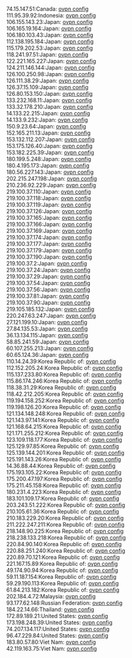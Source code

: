 74.15.147.51:Canada: [ovpn config](vpn/74_15_147_51.ovpn)  
111.95.39.92:Indonesia: [ovpn config](vpn/111_95_39_92.ovpn)  
106.155.143.23:Japan: [ovpn config](vpn/106_155_143_23.ovpn)  
106.165.19.164:Japan: [ovpn config](vpn/106_165_19_164.ovpn)  
106.180.103.43:Japan: [ovpn config](vpn/106_180_103_43.ovpn)  
112.138.195.184:Japan: [ovpn config](vpn/112_138_195_184.ovpn)  
115.179.202.53:Japan: [ovpn config](vpn/115_179_202_53.ovpn)  
118.241.97.51:Japan: [ovpn config](vpn/118_241_97_51.ovpn)  
122.221.165.227:Japan: [ovpn config](vpn/122_221_165_227.ovpn)  
124.211.146.144:Japan: [ovpn config](vpn/124_211_146_144.ovpn)  
126.100.250.98:Japan: [ovpn config](vpn/126_100_250_98.ovpn)  
126.111.38.29:Japan: [ovpn config](vpn/126_111_38_29.ovpn)  
126.37.15.109:Japan: [ovpn config](vpn/126_37_15_109.ovpn)  
126.80.153.150:Japan: [ovpn config](vpn/126_80_153_150.ovpn)  
133.232.168.11:Japan: [ovpn config](vpn/133_232_168_11.ovpn)  
133.32.178.210:Japan: [ovpn config](vpn/133_32_178_210.ovpn)  
14.133.22.215:Japan: [ovpn config](vpn/14_133_22_215.ovpn)  
14.133.9.232:Japan: [ovpn config](vpn/14_133_9_232.ovpn)  
150.9.23.64:Japan: [ovpn config](vpn/150_9_23_64.ovpn)  
152.165.211.13:Japan: [ovpn config](vpn/152_165_211_13.ovpn)  
153.132.112.207:Japan: [ovpn config](vpn/153_132_112_207.ovpn)  
153.175.126.40:Japan: [ovpn config](vpn/153_175_126_40.ovpn)  
153.182.225.39:Japan: [ovpn config](vpn/153_182_225_39.ovpn)  
180.199.5.248:Japan: [ovpn config](vpn/180_199_5_248.ovpn)  
180.4.195.173:Japan: [ovpn config](vpn/180_4_195_173.ovpn)  
180.56.227.143:Japan: [ovpn config](vpn/180_56_227_143.ovpn)  
202.215.247.198:Japan: [ovpn config](vpn/202_215_247_198.ovpn)  
210.236.92.229:Japan: [ovpn config](vpn/210_236_92_229.ovpn)  
219.100.37.110:Japan: [ovpn config](vpn/219_100_37_110.ovpn)  
219.100.37.118:Japan: [ovpn config](vpn/219_100_37_118.ovpn)  
219.100.37.119:Japan: [ovpn config](vpn/219_100_37_119.ovpn)  
219.100.37.126:Japan: [ovpn config](vpn/219_100_37_126.ovpn)  
219.100.37.165:Japan: [ovpn config](vpn/219_100_37_165.ovpn)  
219.100.37.166:Japan: [ovpn config](vpn/219_100_37_166.ovpn)  
219.100.37.169:Japan: [ovpn config](vpn/219_100_37_169.ovpn)  
219.100.37.174:Japan: [ovpn config](vpn/219_100_37_174.ovpn)  
219.100.37.177:Japan: [ovpn config](vpn/219_100_37_177.ovpn)  
219.100.37.179:Japan: [ovpn config](vpn/219_100_37_179.ovpn)  
219.100.37.190:Japan: [ovpn config](vpn/219_100_37_190.ovpn)  
219.100.37.2:Japan: [ovpn config](vpn/219_100_37_2.ovpn)  
219.100.37.24:Japan: [ovpn config](vpn/219_100_37_24.ovpn)  
219.100.37.29:Japan: [ovpn config](vpn/219_100_37_29.ovpn)  
219.100.37.54:Japan: [ovpn config](vpn/219_100_37_54.ovpn)  
219.100.37.56:Japan: [ovpn config](vpn/219_100_37_56.ovpn)  
219.100.37.81:Japan: [ovpn config](vpn/219_100_37_81.ovpn)  
219.100.37.90:Japan: [ovpn config](vpn/219_100_37_90.ovpn)  
219.105.185.132:Japan: [ovpn config](vpn/219_105_185_132.ovpn)  
220.247.63.247:Japan: [ovpn config](vpn/220_247_63_247.ovpn)  
27.121.199.10:Japan: [ovpn config](vpn/27_121_199_10.ovpn)  
27.84.135.53:Japan: [ovpn config](vpn/27_84_135_53.ovpn)  
36.13.134.115:Japan: [ovpn config](vpn/36_13_134_115.ovpn)  
58.85.241.59:Japan: [ovpn config](vpn/58_85_241_59.ovpn)  
60.107.255.213:Japan: [ovpn config](vpn/60_107_255_213.ovpn)  
60.65.124.36:Japan: [ovpn config](vpn/60_65_124_36.ovpn)  
110.14.24.39:Korea Republic of: [ovpn config](vpn/110_14_24_39.ovpn)  
112.152.205.24:Korea Republic of: [ovpn config](vpn/112_152_205_24.ovpn)  
115.137.233.80:Korea Republic of: [ovpn config](vpn/115_137_233_80.ovpn)  
115.86.174.246:Korea Republic of: [ovpn config](vpn/115_86_174_246.ovpn)  
118.38.31.29:Korea Republic of: [ovpn config](vpn/118_38_31_29.ovpn)  
118.42.212.205:Korea Republic of: [ovpn config](vpn/118_42_212_205.ovpn)  
119.194.158.252:Korea Republic of: [ovpn config](vpn/119_194_158_252.ovpn)  
119.198.126.20:Korea Republic of: [ovpn config](vpn/119_198_126_20.ovpn)  
121.134.148.248:Korea Republic of: [ovpn config](vpn/121_134_148_248.ovpn)  
121.143.97.141:Korea Republic of: [ovpn config](vpn/121_143_97_141.ovpn)  
121.168.64.215:Korea Republic of: [ovpn config](vpn/121_168_64_215.ovpn)  
121.171.255.212:Korea Republic of: [ovpn config](vpn/121_171_255_212.ovpn)  
123.109.118.177:Korea Republic of: [ovpn config](vpn/123_109_118_177.ovpn)  
125.129.97.85:Korea Republic of: [ovpn config](vpn/125_129_97_85.ovpn)  
125.139.144.201:Korea Republic of: [ovpn config](vpn/125_139_144_201.ovpn)  
125.191.143.26:Korea Republic of: [ovpn config](vpn/125_191_143_26.ovpn)  
14.36.88.44:Korea Republic of: [ovpn config](vpn/14_36_88_44.ovpn)  
175.193.105.22:Korea Republic of: [ovpn config](vpn/175_193_105_22.ovpn)  
175.200.47.197:Korea Republic of: [ovpn config](vpn/175_200_47_197.ovpn)  
175.211.45.158:Korea Republic of: [ovpn config](vpn/175_211_45_158.ovpn)  
180.231.4.223:Korea Republic of: [ovpn config](vpn/180_231_4_223.ovpn)  
183.101.109.17:Korea Republic of: [ovpn config](vpn/183_101_109_17.ovpn)  
203.243.51.222:Korea Republic of: [ovpn config](vpn/203_243_51_222.ovpn)  
210.105.61.36:Korea Republic of: [ovpn config](vpn/210_105_61_36.ovpn)  
210.183.229.20:Korea Republic of: [ovpn config](vpn/210_183_229_20.ovpn)  
211.222.247.211:Korea Republic of: [ovpn config](vpn/211_222_247_211.ovpn)  
218.148.90.225:Korea Republic of: [ovpn config](vpn/218_148_90_225.ovpn)  
218.238.133.218:Korea Republic of: [ovpn config](vpn/218_238_133_218.ovpn)  
220.84.90.140:Korea Republic of: [ovpn config](vpn/220_84_90_140.ovpn)  
220.88.251.240:Korea Republic of: [ovpn config](vpn/220_88_251_240.ovpn)  
220.89.70.121:Korea Republic of: [ovpn config](vpn/220_89_70_121.ovpn)  
221.167.15.89:Korea Republic of: [ovpn config](vpn/221_167_15_89.ovpn)  
49.174.90.94:Korea Republic of: [ovpn config](vpn/49_174_90_94.ovpn)  
59.11.187.154:Korea Republic of: [ovpn config](vpn/59_11_187_154.ovpn)  
59.29.190.113:Korea Republic of: [ovpn config](vpn/59_29_190_113.ovpn)  
61.84.213.182:Korea Republic of: [ovpn config](vpn/61_84_213_182.ovpn)  
202.184.4.72:Malaysia: [ovpn config](vpn/202_184_4_72.ovpn)  
93.177.62.148:Russian Federation: [ovpn config](vpn/93_177_62_148.ovpn)  
184.22.14.66:Thailand: [ovpn config](vpn/184_22_14_66.ovpn)  
172.89.189.21:United States: [ovpn config](vpn/172_89_189_21.ovpn)  
173.198.248.39:United States: [ovpn config](vpn/173_198_248_39.ovpn)  
74.207.134.117:United States: [ovpn config](vpn/74_207_134_117.ovpn)  
96.47.229.84:United States: [ovpn config](vpn/96_47_229_84.ovpn)  
183.80.57.80:Viet Nam: [ovpn config](vpn/183_80_57_80.ovpn)  
42.119.163.75:Viet Nam: [ovpn config](vpn/42_119_163_75.ovpn)  
